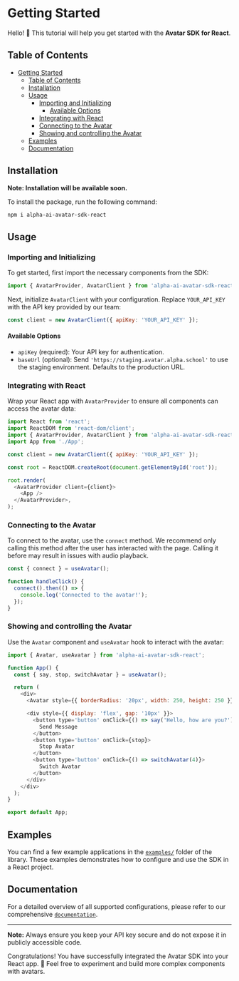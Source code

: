 # Getting Started

Hello! 👋 This tutorial will help you get started with the **Avatar SDK for React**.

## Table of Contents

- [Getting Started](#getting-started)
  - [Table of Contents](#table-of-contents)
  - [Installation](#installation)
  - [Usage](#usage)
    - [Importing and Initializing](#importing-and-initializing)
      - [Available Options](#available-options)
    - [Integrating with React](#integrating-with-react)
    - [Connecting to the Avatar](#connecting-to-the-avatar)
    - [Showing and controlling the Avatar](#showing-and-controlling-the-avatar)
  - [Examples](#examples)
  - [Documentation](#documentation)

## Installation

**Note: Installation will be available soon.**

To install the package, run the following command:

```bash
npm i alpha-ai-avatar-sdk-react
```

## Usage

### Importing and Initializing

To get started, first import the necessary components from the SDK:

```javascript
import { AvatarProvider, AvatarClient } from 'alpha-ai-avatar-sdk-react';
```

Next, initialize `AvatarClient` with your configuration. Replace `YOUR_API_KEY` with the API key provided by our team:

```javascript
const client = new AvatarClient({ apiKey: 'YOUR_API_KEY' });
```

#### Available Options

- `apiKey` (required): Your API key for authentication.
- `baseUrl` (optional): Send `'https://staging.avatar.alpha.school'` to use the staging environment. Defaults to the production URL.

### Integrating with React

Wrap your React app with `AvatarProvider` to ensure all components can access the avatar data:

```javascript
import React from 'react';
import ReactDOM from 'react-dom/client';
import { AvatarProvider, AvatarClient } from 'alpha-ai-avatar-sdk-react';
import App from './App';

const client = new AvatarClient({ apiKey: 'YOUR_API_KEY' });

const root = ReactDOM.createRoot(document.getElementById('root'));

root.render(
  <AvatarProvider client={client}>
    <App />
  </AvatarProvider>,
);
```

### Connecting to the Avatar

To connect to the avatar, use the `connect` method. We recommend only calling this method after the user has interacted with the page. Calling it before may result in issues with audio playback.

```javascript
const { connect } = useAvatar();

function handleClick() {
  connect().then(() => {
    console.log('Connected to the avatar!');
  });
}
```

### Showing and controlling the Avatar

Use the `Avatar` component and `useAvatar` hook to interact with the avatar:

```javascript
import { Avatar, useAvatar } from 'alpha-ai-avatar-sdk-react';

function App() {
  const { say, stop, switchAvatar } = useAvatar();

  return (
    <div>
      <Avatar style={{ borderRadius: '20px', width: 250, height: 250 }} />

      <div style={{ display: 'flex', gap: '10px' }}>
        <button type='button' onClick={() => say('Hello, how are you?')}>
          Send Message
        </button>
        <button type='button' onClick={stop}>
          Stop Avatar
        </button>
        <button type='button' onClick={() => switchAvatar(4)}>
          Switch Avatar
        </button>
      </div>
    </div>
  );
}

export default App;
```

## Examples

You can find a few example applications in the [`examples/`](examples/) folder of the library. These examples demonstrates how to configure and use the SDK in a React project.

## Documentation

For a detailed overview of all supported configurations, please refer to our comprehensive [`documentation`](docs/).

---

**Note:** Always ensure you keep your API key secure and do not expose it in publicly accessible code.

Congratulations! You have successfully integrated the Avatar SDK into your React app. 🎉 Feel free to experiment and build more complex components with avatars.
